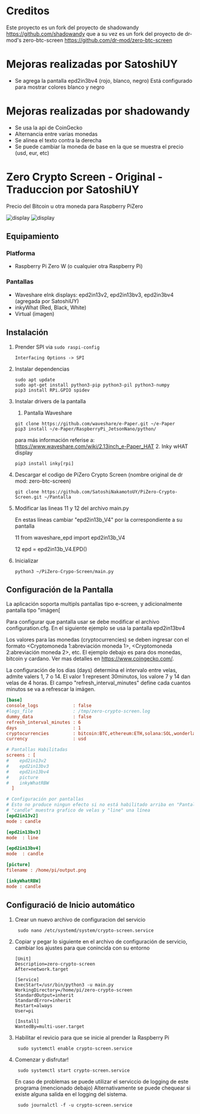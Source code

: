 # Creditos

Este proyecto es un fork del proyecto de shadowandy
https://github.com/shadowandy
que a su vez es un fork del proyecto de dr-mod's zero-btc-screen
https://github.com/dr-mod/zero-btc-screen

# Mejoras realizadas por SatoshiUY
* Se agrega la pantalla epd2in3bv4 (rojo, blanco, negro)
  Está configurado para mostrar colores blanco y negro

# Mejoras realizadas por shadowandy
* Se usa la api de CoinGecko
* Alternancia entre varias monedas
* Se alinea el texto contra la derecha
* Se puede cambiar la moneda de base en la que se muestra el precio (usd, eur, etc)

# Zero Crypto Screen - Original - Traduccion por SatoshiUY

Precio del Bitcoin u otra moneda para Raspberry PiZero

![display](display_1.jpeg)
![display](display_2.jpeg)

## Equipamiento

### Platforma

* Raspberry Pi Zero W (o cualquier otra Raspberry Pi)

### Pantallas

* Waveshare eInk displays: epd2in13v2, epd2in13bv3, epd2in3bv4 (agregada por SatoshiUY)
* inkyWhat (Red, Black, White)
* Virtual (imagen)

## Instalación

1. Prender SPI via `sudo raspi-config`
    ```
    Interfacing Options -> SPI
   ```
2. Instalar dependencias
    ```
    sudo apt update
    sudo apt-get install python3-pip python3-pil python3-numpy
    pip3 install RPi.GPIO spidev
    ```

3. Instalar drivers de la pantalla
    1. Pantalla Waveshare
    ```
    git clone https://github.com/waveshare/e-Paper.git ~/e-Paper
    pip3 install ~/e-Paper/RaspberryPi_JetsonNano/python/
    ```
   para más información referise a: https://www.waveshare.com/wiki/2.13inch_e-Paper_HAT
    2. Inky wHAT display
    ```
    pip3 install inky[rpi]
    ```
4. Descargar el codigo de  PiZero Crypto Screen (nombre original de dr mod: zero-btc-screen)
    ```
    git clone https://github.com/SatoshiNakamotoUY/PiZero-Crypto-Screen.git ~/Pantalla

5. Modificar las lineas 11 y 12 del archivo main.py
   
   En estas líneas cambiar "epd2in13b_V4" por la correspondiente a su pantalla
   
      11  from waveshare_epd import epd2in13b_V4
       
      12  epd = epd2in13b_V4.EPD()
   
5. Inicializar
    ```
    python3 ~/PiZero-Crypo-Screen/main.py
    ```


## Configuración de la Pantalla

La aplicación soporta multipls pantallas tipo e-screen, y adicionalmente pantalla tipo "imágen[

Para configurar que pantalla usar se debe modificar el archivo configuration.cfg. En el siguiente ejemplo se usa la pantalla epd2in13bv4 

Los valores para las monedas (cryptocurrencies) se deben ingresar con el formato <Cryptomoneda 1:abreviación moneda 1>, <Cryptomoneda 2:abreviación moneda 2>, etc.
El ejemplo debajo es para dos monedas, bitcoin y cardano. Ver mas detalles en https://www.coingecko.com/.

La configuración de los dias (days) determina el intervalo entre velas, admite valers 1, 7 o 14. 
El valor 1 represent 30minutos, los valore 7 y 14 dan velas de 4 horas.
El campo "refresh_interval_minutes" define cada cuantos minutos se va a refrescar la imágen.

```cfg
[base]
console_logs             : false
#logs_file               : /tmp/zero-crypto-screen.log
dummy_data               : false
refresh_interval_minutes : 6
days                     : 1
cryptocurrencies         : bitcoin:BTC,ethereum:ETH,solana:SOL,wonderland:TIME
currency                 : usd

# Pantallas Habilitadas
screens : [
#    epd2in13v2
#    epd2in13bv3
#    epd2in13bv4
#    picture
#    inkyWhatRBW
  ]

# Configuración por pantallas
# Esto no produce ningun efecto si no está habilitado arriba en "Pantallas Habilitadas"
# "candle" muestra grafico de velas y "line" una línea
[epd2in13v2]
mode : candle

[epd2in13bv3]
mode  : line

[epd2in13bv4]
mode  : candle

[picture]
filename : /home/pi/output.png

[inkyWhatRBW]
mode : candle
```

## Configuració de Inicio automático

  1. Crear un nuevo archivo de configuracion del servicio
       ```
        sudo nano /etc/systemd/system/crypto-screen.service
        ```
  2. Copiar y pegar lo siguiente en el archivo de configuración de servicio, cambiar los ajustes para que conincida con su entorno 
    
        ```
        [Unit]
        Description=zero-crypto-screen
        After=network.target
 
        [Service]
        ExecStart=/usr/bin/python3 -u main.py
        WorkingDirectory=/home/pi/zero-crypto-screen
        StandardOutput=inherit
        StandardError=inherit
        Restart=always
        User=pi
 
        [Install]
        WantedBy=multi-user.target
        ```
  3. Habilitar el revicio para que se inicie al prender la Raspberry Pi
       ```
        sudo systemctl enable crypto-screen.service
       ```
  4. Comenzar y disfrutar!
       ```
        sudo systemctl start crypto-screen.service
       ```
       En caso de problemas se puede utilizar el serviccio de logging de este programa (mencionado debajo)
       Alternativamente se puede chequear si existe alguna salida en el logging del sistema.
       ```
        sudo journalctl -f -u crypto-screen.service
       ```
